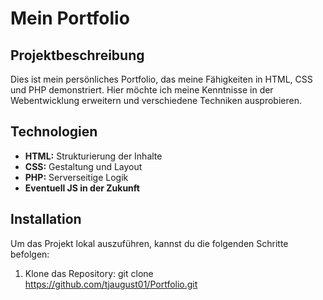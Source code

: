# Mein Portfolio

## Projektbeschreibung
Dies ist mein persönliches Portfolio, das meine Fähigkeiten in HTML, CSS und PHP demonstriert. Hier möchte ich meine Kenntnisse in der Webentwicklung erweitern und verschiedene Techniken ausprobieren.

## Technologien
- **HTML:** Strukturierung der Inhalte
- **CSS:** Gestaltung und Layout
- **PHP:** Serverseitige Logik
- **Eventuell JS in der Zukunft** 

## Installation
Um das Projekt lokal auszuführen, kannst du die folgenden Schritte befolgen:
1. Klone das Repository: 
   git clone https://github.com/tjaugust01/Portfolio.git
